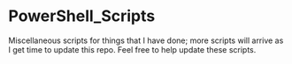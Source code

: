 # PowerShell_Scripts
Miscellaneous scripts for things that I have done; more scripts will arrive as I get time to update this repo.
Feel free to help update these scripts.
